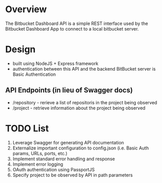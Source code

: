 # Overview
The  Bitbucket Dashboard API is a simple REST interface used by the Bitbucket Dashboard App to connect to a local bitbucket server.

# Design
* built using NodeJS + Express framework
* authentication between this API and the backend BitBucket server is Basic Authentication

## API Endpoints (in lieu of Swagger docs)
* /repository - rerieve a list of repositoris in the project being observed
* /project - retrieve information about the project being observed

# TODO List
1. Leverage Swagger for generating API documentation
2. Externalize important configuration to config.json (i.e. Basic Auth params, URLs, ports, etc.)
3. Implement standard error handling and response
4. Implement error logging
5. OAuth authentication using PassportJS
6. Specify project to be observed by API in path parameters